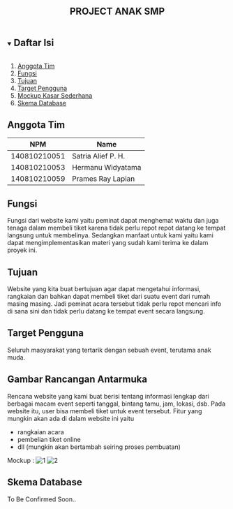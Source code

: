 <p align="center">
  <h2 align="center">
    PROJECT ANAK SMP
  </h2>
</p>

<!-- Daftar Isi -->
<details open="open">
  <summary><h2 style="display: inline-block">Daftar Isi</h2></summary>
  <ol>
    <li><a href="#anggota-tim">Anggota Tim</a></li>
    <li><a href="#fungsi">Fungsi</a></li>
    <li><a href="#tujuan">Tujuan</a></li>
    <li><a href="#target-pengguna">Target Pengguna</a></li>
    <li><a href="#mockup-kasar-sederhana">Mockup Kasar Sederhana</a></li>
    <li><a href="#skema-database">Skema Database</a></li>
  </ol>
</details>

<!-- Anggota Tim -->
## Anggota Tim
| NPM           | Name               |
| ------------- | ------------------ |
| 140810210051  | Satria Alief P. H. |
| 140810210053  | Hermanu Widyatama  |
| 140810210059  | Prames Ray Lapian  |

<!-- Fungsi -->
## Fungsi
  Fungsi dari website kami yaitu peminat dapat menghemat waktu dan juga tenaga dalam membeli tiket karena tidak perlu repot repot datang ke tempat langsung untuk membelinya. Sedangkan manfaat untuk kami yaitu kami dapat mengimplementasikan materi yang sudah kami terima ke dalam proyek ini.

<!-- Tujuan -->
## Tujuan
  Website yang kita buat bertujuan agar dapat mengetahui informasi, rangkaian dan bahkan dapat membeli tiket dari suatu event dari rumah masing masing. Jadi peminat acara tersebut tidak perlu repot mencari info di sana sini dan tidak perlu datang ke tempat event secara langsung.

<!-- Target Pengguna -->
## Target Pengguna
  Seluruh masyarakat yang tertarik dengan sebuah event, terutama anak muda.

<!-- Mockup Kasar Sederhana -->
## Gambar Rancangan Antarmuka
  Rencana website yang kami buat berisi tentang informasi lengkap dari berbagai macam event seperti tanggal, bintang tamu, jam, lokasi, dsb. Pada website itu, user bisa membeli tiket untuk event tersebut. Fitur yang mungkin akan ada di dalam website ini yaitu
  - rangkaian acara
  - pembelian tiket online
  - dll (mungkin akan bertambah seiring proses pembuatan)

  Mockup :
![1](https://user-images.githubusercontent.com/100257644/189955663-e39ca02d-cf58-4895-abd9-f533f9131a8b.png)
![2](https://user-images.githubusercontent.com/100257644/189955726-36376a99-9a47-4d49-93b4-75c809491eae.png)

<!-- Skema Database -->
## Skema Database
  To Be Confirmed Soon..

